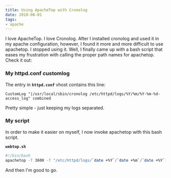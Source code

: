 ```yaml
---
title: Using ApacheTop with Cronolog
date: 2010-06-01
tags:
- apache
---
```

I love ApacheTop.  I love Cronolog.  After I installed cronolog and used it in my apache configuration, however, I found it more and more difficult to use apachetop.  I stopped using it.  Well, I finally came up with a bash script that eases my frustration with calling the proper path names for apachetop.  Check it out:

<!--more-->

### My httpd.conf customlog

The entry in **`httpd.conf`** vhost contains this line:
    
    CustomLog "|/usr/local/sbin/cronolog /etc/httpd/logs/%Y/%m/%Y-%m-%d-access_log" combined

Pretty simple - just keeping my logs separated.

### My script

In order to make it easier on myself, I now invoke apachetop with this bash script.

**`webtop.sh`**
```bash
#!/bin/bash
apachetop -T 3600 -f "/etc/httpd/logs/`date +%Y`/`date +%m`/`date +%Y`-`date +%m`-`date +%d`-access_log"
```

And then I'm good to go.

